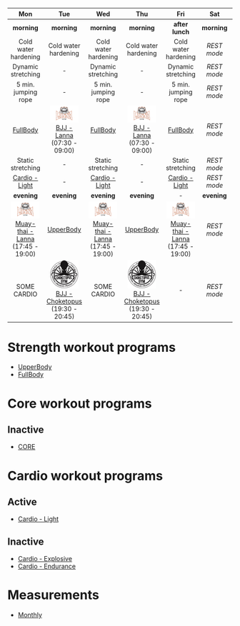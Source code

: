 | Mon | Tue | Wed | Thu | Fri | Sat | Sun |
|:-:|:-:|:-:|:-:|:-:|:-:|:-:|
| **morning** | **morning** | **morning** | **morning** | **after lunch** | **morning** |  **morning** |
| Cold water hardening | Cold water hardening | Cold water hardening | Cold water hardening | Cold water hardening | *REST mode* | *REST mode* |
| Dynamic stretching | *-* | Dynamic stretching | *-* | Dynamic stretching | *REST mode* | *REST mode* |
| 5 min. jumping rope | *-* | 5 min. jumping rope | *-* | 5 min. jumping rope | *REST mode* | *REST mode* |
| [FullBody](https://github.com/mobsikx/workout/blob/master/Strength-FullBody.md) | [![](./images/logo-lannagym-64x38.jpg)](https://www.lannagym.cz/)[BJJ - Lanna](https://www.lannagym.cz/rozvrh/) (07:30 - 09:00) | [FullBody](https://github.com/mobsikx/workout/blob/master/Strength-FullBody.md) | [![](./images/logo-lannagym-64x38.jpg)](https://www.lannagym.cz/)[BJJ - Lanna](https://www.lannagym.cz/rozvrh/) (07:30 - 09:00) | [FullBody](https://github.com/mobsikx/workout/blob/master/Strength-FullBody.md) | *REST mode* | *REST mode* |
| Static stretching | *-* | Static stretching | *-* | Static stretching | *REST mode* | *REST mode* |
| [Cardio - Light](https://github.com/mobsikx/workout/blob/master/Cardio-Light.md) | *-* | [Cardio - Light](https://github.com/mobsikx/workout/blob/master/Cardio-Light.md) | *-* | [Cardio - Light](https://github.com/mobsikx/workout/blob/master/Cardio-Light.md) | *REST mode* | *REST mode* |
| **evening** | **evening** | **evening** | **evening** | *-* | **evening** | **evening** |
| [![](./images/logo-lannagym-64x38.jpg)](https://www.lannagym.cz/)[Muay-thai - Lanna](https://www.lannagym.cz/rozvrh/) (17:45 - 19:00) | [UpperBody](https://github.com/mobsikx/workout/blob/master/Strength-UpperBody.md) | [![](./images/logo-lannagym-64x38.jpg)](https://www.lannagym.cz/)[Muay-thai - Lanna](https://www.lannagym.cz/rozvrh/) (17:45 - 19:00) | [UpperBody](https://github.com/mobsikx/workout/blob/master/Strength-UpperBody.md) | [![](./images/logo-lannagym-64x38.jpg)](https://www.lannagym.cz/)[Muay-thai - Lanna](https://www.lannagym.cz/rozvrh/) (17:45 - 19:00) | *REST mode* | *REST mode* |
| SOME CARDIO | [![](./images/logo-choketopusgym-64x64.jpg)](https://choketopusgym.cz/)[BJJ - Choketopus](https://choketopusgym.cz/prazacka-3/) (19:30 - 20:45) | SOME CARDIO | [![](./images/logo-choketopusgym-64x64.jpg)](https://choketopusgym.cz/)[BJJ - Choketopus](https://choketopusgym.cz/prazacka-3/) (19:30 - 20:45) | *-* | *REST mode* | *REST mode* |

# Strength workout programs
* [UpperBody](https://github.com/mobsikx/workout/blob/master/Strength-UpperBody.md)
* [FullBody](https://github.com/mobsikx/workout/blob/master/Strength-FullBody.md)

# Core workout programs
## Inactive
* [CORE](https://github.com/mobsikx/workout/blob/master/Core.md)

# Cardio workout programs
## Active
* [Cardio - Light](https://github.com/mobsikx/workout/blob/master/Cardio-Light.md)

## Inactive
* [Cardio - Explosive](https://github.com/mobsikx/workout/blob/master/Cardio-Explosive.md)
* [Cardio - Endurance](https://github.com/mobsikx/workout/blob/master/Cardio-Endurance.md)

# Measurements
* [Monthly](https://onedrive.live.com/edit.aspx?resid=201A2B187B4F6840!127&app=Excel&wdnd=1&wdPreviousSession=d4c29844%2D4119%2D400d%2Da5bd%2D41ce04693cb3)

